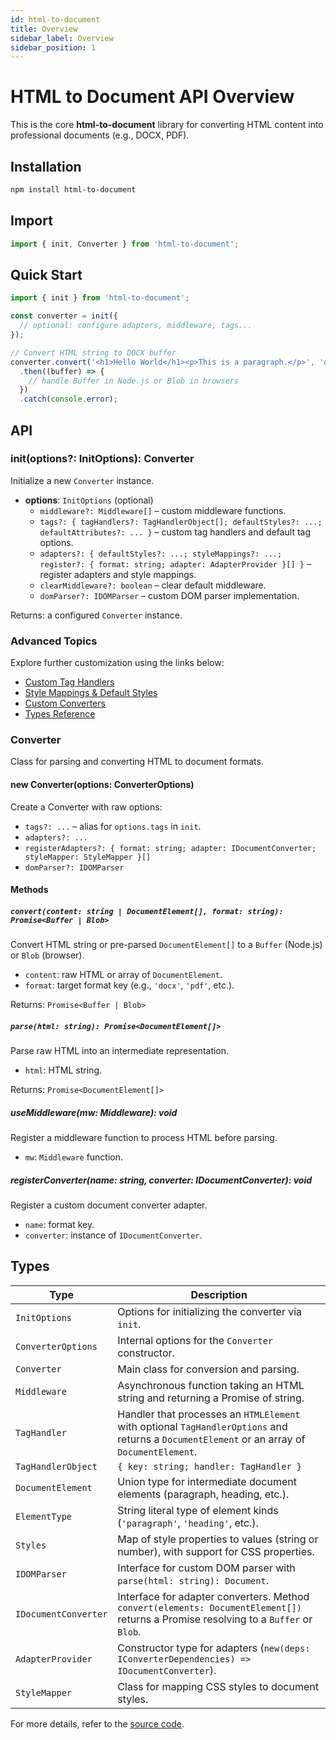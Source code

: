 ```yaml
---
id: html-to-document
title: Overview
sidebar_label: Overview
sidebar_position: 1
---
```


# HTML to Document API Overview

This is the core **html-to-document** library for converting HTML content into professional documents (e.g., DOCX, PDF).

## Installation

```bash
npm install html-to-document
```

## Import

```ts
import { init, Converter } from 'html-to-document';
```

## Quick Start

```ts
import { init } from 'html-to-document';

const converter = init({
  // optional: configure adapters, middleware, tags...
});

// Convert HTML string to DOCX buffer
converter.convert('<h1>Hello World</h1><p>This is a paragraph.</p>', 'docx')
  .then((buffer) => {
    // handle Buffer in Node.js or Blob in browsers
  })
  .catch(console.error);
```

## API

### init(options?: InitOptions): Converter

Initialize a new `Converter` instance.

- **options**: `InitOptions` (optional)
  - `middleware?: Middleware[]` – custom middleware functions.
  - `tags?: { tagHandlers?: TagHandlerObject[]; defaultStyles?: ...; defaultAttributes?: ... }` – custom tag handlers and default tag options.
  - `adapters?: { defaultStyles?: ...; styleMappings?: ...; register?: { format: string; adapter: AdapterProvider }[] }` – register adapters and style mappings.
  - `clearMiddleware?: boolean` – clear default middleware.
  - `domParser?: IDOMParser` – custom DOM parser implementation.

Returns: a configured `Converter` instance.

### Advanced Topics

Explore further customization using the links below:

- [Custom Tag Handlers](./tags)
- [Style Mappings & Default Styles](./adapters)
- [Custom Converters](./converters)
- [Types Reference](./types)

### Converter

Class for parsing and converting HTML to document formats.

#### new Converter(options: ConverterOptions)

Create a Converter with raw options:

- `tags?: ...` – alias for `options.tags` in `init`.
- `adapters?: ...`
- `registerAdapters?: { format: string; adapter: IDocumentConverter; styleMapper: StyleMapper }[]`
- `domParser?: IDOMParser`

#### Methods

##### `convert(content: string | DocumentElement[], format: string): Promise<Buffer | Blob>`

Convert HTML string or pre-parsed `DocumentElement[]` to a `Buffer` (Node.js) or `Blob` (browser).

- `content`: raw HTML or array of `DocumentElement`.
- `format`: target format key (e.g., `'docx'`, `'pdf'`, etc.).

Returns: `Promise<Buffer | Blob>`

##### `parse(html: string): Promise<DocumentElement[]>`

Parse raw HTML into an intermediate representation.

- `html`: HTML string.

Returns: `Promise<DocumentElement[]>`

##### useMiddleware(mw: Middleware): void

Register a middleware function to process HTML before parsing.

- `mw`: `Middleware` function.

##### registerConverter(name: string, converter: IDocumentConverter): void

Register a custom document converter adapter.

- `name`: format key.
- `converter`: instance of `IDocumentConverter`.

## Types

| Type                  | Description                                                             |
|-----------------------|-------------------------------------------------------------------------|
| `InitOptions`         | Options for initializing the converter via `init`.                      |
| `ConverterOptions`    | Internal options for the `Converter` constructor.                       |
| `Converter`           | Main class for conversion and parsing.                                  |
| `Middleware`          | Asynchronous function taking an HTML string and returning a Promise of string. |
| `TagHandler`          | Handler that processes an `HTMLElement` with optional `TagHandlerOptions` and returns a `DocumentElement` or an array of `DocumentElement`. |
| `TagHandlerObject`    | `{ key: string; handler: TagHandler }`                                 |
| `DocumentElement`     | Union type for intermediate document elements (paragraph, heading, etc.). |
| `ElementType`         | String literal type of element kinds (`'paragraph'`, `'heading'`, etc.). |
| `Styles`              | Map of style properties to values (string or number), with support for CSS properties. |
| `IDOMParser`          | Interface for custom DOM parser with `parse(html: string): Document`.   |
| `IDocumentConverter`  | Interface for adapter converters. Method `convert(elements: DocumentElement[])` returns a Promise resolving to a `Buffer` or `Blob`. |
| `AdapterProvider`     | Constructor type for adapters (`new(deps: IConverterDependencies) => IDocumentConverter`). |
| `StyleMapper`         | Class for mapping CSS styles to document styles.                        |

For more details, refer to the [source code](https://github.com/ChipiKaf/html-to-document).